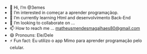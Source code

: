 - 👋 Hi, I’m @3emes
- 👀 I’m interested in começar a aprender programaçãop.
- 🌱 I’m currently learning Html and desenvolvimento Back-End
- 💞️ I’m looking to collaborate on ...
- 📫 How to reach me ... matheusmendesmagalhaes80@gmail.com 
- 😄 Pronouns: Ele/Dele
- ⚡ Fun fact: Eu utilizo o app Mimo para aprender programação pelo celular.

<!---
3emes/3emes is a ✨ special ✨ repository because its `README.md` (this file) appears on your GitHub profile.
You can click the Preview link to take a look at your changes.
--->

